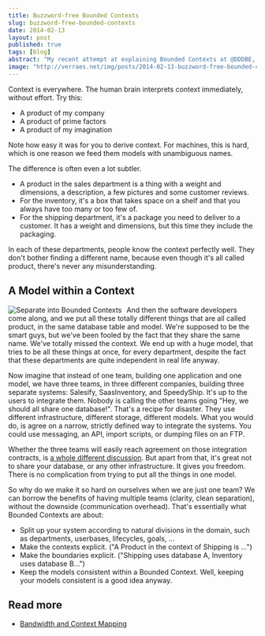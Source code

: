 ```yaml
---
title: Buzzword-free Bounded Contexts
slug: buzzword-free-bounded-contexts
date: 2014-02-13
layout: post
published: true
tags: [blog]
abstract: "My recent attempt at explaining Bounded Contexts at @DDDBE, was criticised for being too heavy on terminology. Rinse, adjust, repeat."
image: "http://verraes.net/img/posts/2014-02-13-buzzword-free-bounded-contexts/m-and-ms.jpg"
---
```




Context is everywhere. The human brain interprets context immediately, without effort. Try this:

- A product of my company
- A product of prime factors
- A product of my imagination

Note how easy it was for you to derive context. For machines, this is hard, which is one reason we feed them models with unambiguous names.

The difference is often even a lot subtler.

- A product in the sales department is a thing with a weight and dimensions, a description, a few pictures and some customer reviews.
- For the inventory, it's a box that takes space on a shelf and that you always have too many or too few of.
- For the shipping department, it's a package you need to deliver to a customer. It has a weight and dimensions, but this time they include the packaging.

 In each of these departments, people know the context perfectly well. They don't bother finding a different name, because even though it's all called product, there's never any misunderstanding.

## A Model within a Context

<img style="float:left;margin-right: 10px" src="/img/posts/2014-02-13-buzzword-free-bounded-contexts/m-and-ms-small.jpg" alt="Separate into Bounded Contexts">

And then the software developers come along, and we put all these totally different things that are all called product, in the same database table and model. We're supposed to be the smart guys, but we've been fooled by the fact that they share the same name. We've totally missed the context. We end up with a huge model, that tries to be all these things at once, for every department, despite the fact that these departments are quite independent in real life anyway.

Now imagine that instead of one team, building one application and one model, we have three teams, in three different companies, building three separate systems: Salesify, SaasInventory, and SpeedyShip. It's up to the users to integrate them. Nobody is calling the other teams going "Hey, we should all share one database!". That's a recipe for disaster. They use different infrastructure, different storage, different models. What you would do, is agree on a narrow, strictly defined way to integrate the systems. You could use messaging, an API, import scripts, or dumping files on an FTP.

Whether the three teams will easily reach agreement on those integration contracts, is [a whole different discussion](/2014/01/bandwidth-and-context-mapping/). But apart from that, it's great not to share your database, or any other infrastructure. It gives you freedom. There is no complication from trying to put all the things in one model.

So why do we make it so hard on ourselves when we are just one team? We can borrow the benefits of having multiple teams (clarity, clean separation), without the downside (communication overhead). That's essentially what Bounded Contexts are about:

- Split up your system according to natural divisions in the domain, such as departments, userbases, lifecycles, goals, ...
- Make the contexts explicit. ("A Product in the context of Shipping is ...")
- Make the boundaries explicit. ("Shipping uses database A, Inventory uses database B...")
- Keep the models consistent within a Bounded Context. Well, keeping your models consistent is a good idea anyway.

## Read more

- [Bandwidth and Context Mapping](/2014/01/bandwidth-and-context-mapping/)